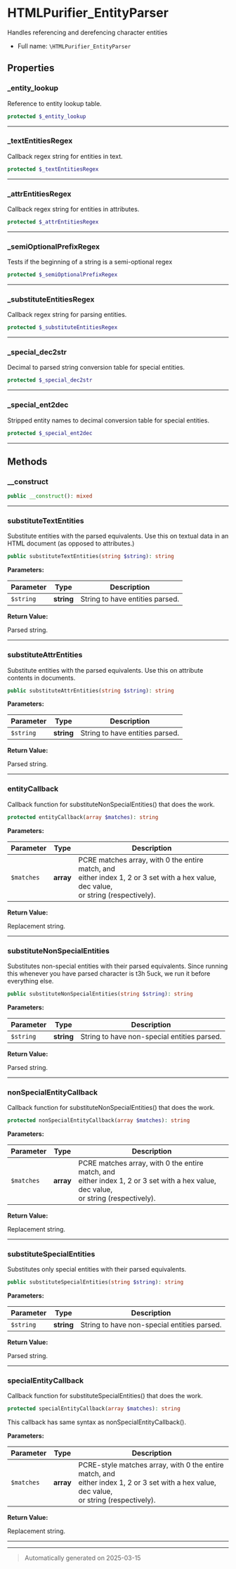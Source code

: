 
# HTMLPurifier_EntityParser

Handles referencing and derefencing character entities



* Full name: `\HTMLPurifier_EntityParser`



## Properties


### _entity_lookup

Reference to entity lookup table.

```php
protected $_entity_lookup
```






***

### _textEntitiesRegex

Callback regex string for entities in text.

```php
protected $_textEntitiesRegex
```






***

### _attrEntitiesRegex

Callback regex string for entities in attributes.

```php
protected $_attrEntitiesRegex
```






***

### _semiOptionalPrefixRegex

Tests if the beginning of a string is a semi-optional regex

```php
protected $_semiOptionalPrefixRegex
```






***

### _substituteEntitiesRegex

Callback regex string for parsing entities.

```php
protected $_substituteEntitiesRegex
```






***

### _special_dec2str

Decimal to parsed string conversion table for special entities.

```php
protected $_special_dec2str
```






***

### _special_ent2dec

Stripped entity names to decimal conversion table for special entities.

```php
protected $_special_ent2dec
```






***

## Methods


### __construct



```php
public __construct(): mixed
```












***

### substituteTextEntities

Substitute entities with the parsed equivalents.  Use this on
textual data in an HTML document (as opposed to attributes.)

```php
public substituteTextEntities(string $string): string
```








**Parameters:**

| Parameter | Type | Description |
|-----------|------|-------------|
| `$string` | **string** | String to have entities parsed. |


**Return Value:**

Parsed string.




***

### substituteAttrEntities

Substitute entities with the parsed equivalents.  Use this on
attribute contents in documents.

```php
public substituteAttrEntities(string $string): string
```








**Parameters:**

| Parameter | Type | Description |
|-----------|------|-------------|
| `$string` | **string** | String to have entities parsed. |


**Return Value:**

Parsed string.




***

### entityCallback

Callback function for substituteNonSpecialEntities() that does the work.

```php
protected entityCallback(array $matches): string
```








**Parameters:**

| Parameter | Type | Description |
|-----------|------|-------------|
| `$matches` | **array** | PCRE matches array, with 0 the entire match, and<br />either index 1, 2 or 3 set with a hex value, dec value,<br />or string (respectively). |


**Return Value:**

Replacement string.




***

### substituteNonSpecialEntities

Substitutes non-special entities with their parsed equivalents. Since
running this whenever you have parsed character is t3h 5uck, we run
it before everything else.

```php
public substituteNonSpecialEntities(string $string): string
```








**Parameters:**

| Parameter | Type | Description |
|-----------|------|-------------|
| `$string` | **string** | String to have non-special entities parsed. |


**Return Value:**

Parsed string.




***

### nonSpecialEntityCallback

Callback function for substituteNonSpecialEntities() that does the work.

```php
protected nonSpecialEntityCallback(array $matches): string
```








**Parameters:**

| Parameter | Type | Description |
|-----------|------|-------------|
| `$matches` | **array** | PCRE matches array, with 0 the entire match, and<br />either index 1, 2 or 3 set with a hex value, dec value,<br />or string (respectively). |


**Return Value:**

Replacement string.




***

### substituteSpecialEntities

Substitutes only special entities with their parsed equivalents.

```php
public substituteSpecialEntities(string $string): string
```








**Parameters:**

| Parameter | Type | Description |
|-----------|------|-------------|
| `$string` | **string** | String to have non-special entities parsed. |


**Return Value:**

Parsed string.




***

### specialEntityCallback

Callback function for substituteSpecialEntities() that does the work.

```php
protected specialEntityCallback(array $matches): string
```

This callback has same syntax as nonSpecialEntityCallback().






**Parameters:**

| Parameter | Type | Description |
|-----------|------|-------------|
| `$matches` | **array** | PCRE-style matches array, with 0 the entire match, and<br />either index 1, 2 or 3 set with a hex value, dec value,<br />or string (respectively). |


**Return Value:**

Replacement string.




***


***
> Automatically generated on 2025-03-15
